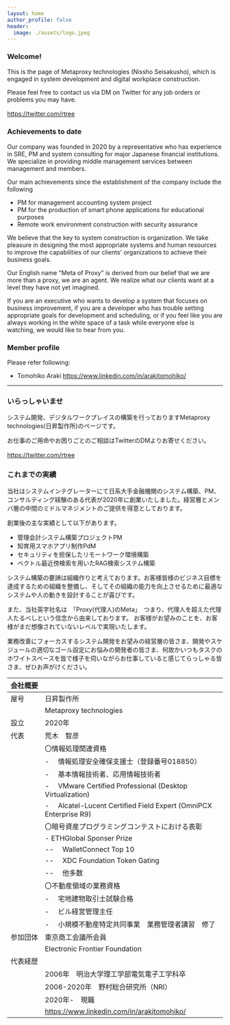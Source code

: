 ```yaml
---
layout: home
author_profile: false
header:
  image: ./assets/logo.jpeg
---
```


### Welcome!

This is the page of Metaproxy technologies (Nissho Seisakusho), which is engaged in system development and digital workplace construction.

Please feel free to contact us via DM on Twitter for any job orders or problems you may have.

<https://twitter.com/rtree>
　
### Achievements to date

Our company was founded in 2020 by a representative who has experience in SRE, PM and system consulting for major Japanese financial institutions. We specialize in providing middle management services between management and members.

Our main achievements since the establishment of the company include the following
- PM for management accounting system project
- PM for the production of smart phone applications for educational purposes
- Remote work environment construction with security assurance


We believe that the key to system construction is organization. We take pleasure in designing the most appropriate systems and human resources to improve the capabilities of our clients' organizations to achieve their business goals.

Our English name "Meta of Proxy" is derived from our belief that we are more than a proxy, we are an agent.
We realize what our clients want at a level they have not yet imagined.

If you are an executive who wants to develop a system that focuses on business improvement, if you are a developer who has trouble setting appropriate goals for development and scheduling, or if you feel like you are always working in the white space of a task while everyone else is watching, we would like to hear from you.

### Member profile

Please refer following:
- Tomohiko Araki <https://www.linkedin.com/in/arakitomohiko/>

---

### いらっしゃいませ

システム開発、デジタルワークプレイスの構築を行っておりますMetaproxy technologies(日昇製作所)のページです。

お仕事のご用命やお困りごとのご相談はTwitterのDMよりお寄せください。

<https://twitter.com/rtree>
　
### これまでの実績

当社はシステムインテグレーターにて日系大手金融機関のシステム構築、PM、コンサルティング経験のある代表が2020年に創業いたしました。経営層とメンバ層の中間のミドルマネジメントのご提供を得意としております。

創業後の主な実績として以下があります。
- 管理会計システム構築プロジェクトPM
- 知育用スマホアプリ制作PdM
- セキュリティを担保したリモートワーク環境構築
- ベクトル最近傍検索を用いたRAG検索システム構築


システム構築の要諦は組織作りと考えております。お客様皆様のビジネス目標を達成するための組織を整備し、そしてその組織の能力を向上させるために最適なシステムや人の動きを設計することが喜びです。

また、当社英字社名は　「Proxy(代理人)のMeta」　つまり、代理人を超えた代理人たるべしという信念から由来しております。
お客様がお望みのことを、お客様がまだ想像されていないレベルで実現いたします。

業務改善にフォーカスするシステム開発をお望みの経営層の皆さま、開発やスケジュールの適切なゴール設定にお悩みの開発者の皆さま、何故かいつもタスクのホワイトスペースを皆で様子を伺いながらお仕事していると感じてらっしゃる皆さま、ぜひお声がけください。

| 会社概要      |                       |
| ----------- | --------------------- |
| 屋号         | 日昇製作所              |
|             | Metaproxy technologies|
| 設立         | 2020年                |
| 代表         | 荒木　智彦              |
|             |  〇情報処理関連資格  |
|             |  - 　情報処理安全確保支援士（登録番号018850）|
|             |  - 　基本情報技術者、応用情報技術者         |
|             |  - 　VMware Certified Professional (Desktop Virtualization) |
|             |  - 　Alcatel-Lucent Certified Field Expert (OmniPCX Enterprise R9) |
|             |  〇暗号資産プログラミングコンテストにおける表彰  |
|             |  - ETHGlobal Sponser Prize  |
|             |  -- 　WalletConnect Top 10  |
|             |  -- 　XDC Foundation Token Gating  |
|             |  -- 　他多数  |
|             |  〇不動産領域の業務資格  |
|             |  - 　宅地建物取引士試験合格         |
|             |  - 　ビル経営管理主任        |
|             |  - 　小規模不動産特定共同事業　業務管理者講習　修了         |
| 参加団体      | 東京商工会議所会員     |
| 　　　　      | Electronic Frontier Foundation |
| 代表経歴      | 　　　              |
| 　　　　      | 2006年　明治大学理工学部電気電子工学科卒　 |
| 　　　　      | 2006-2020年　野村総合研究所（NRI）　 　　 |
| 　　　　      | 2020年-　現職　 　　 |
|             |  <https://www.linkedin.com/in/arakitomohiko/>|
